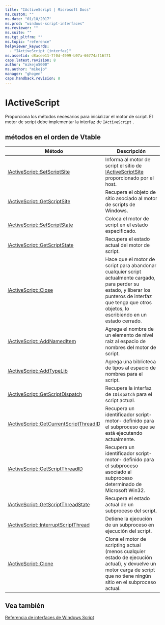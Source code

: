 ```yaml
---
title: "IActiveScript | Microsoft Docs"
ms.custom: ""
ms.date: "01/18/2017"
ms.prod: "windows-script-interfaces"
ms.reviewer: ""
ms.suite: ""
ms.tgt_pltfrm: ""
ms.topic: "reference"
helpviewer_keywords: 
  - "IActiveScript (interfaz)"
ms.assetid: d8acee11-7f0d-4999-b97a-66774af16f71
caps.latest.revision: 8
author: "mikejo5000"
ms.author: "mikejo"
manager: "ghogen"
caps.handback.revision: 8
---
```

# IActiveScript
Proporciona los métodos necesarios para inicializar el motor de script.  El motor de script debe implementar la interfaz de `IActiveScript` .  
  
## métodos en el orden de Vtable  
  
|Método|Descripción|  
|------------|-----------------|  
|[IActiveScript::SetScriptSite](../../winscript/reference/iactivescript-setscriptsite.md)|Informa al motor de script el sitio de [IActiveScriptSite](../../winscript/reference/iactivescriptsite.md) proporcionado por el host.|  
|[IActiveScript::GetScriptSite](../../winscript/reference/iactivescript-getscriptsite.md)|Recupera el objeto de sitio asociado al motor de scripts de Windows.|  
|[IActiveScript::SetScriptState](../../winscript/reference/iactivescript-setscriptstate.md)|Coloca el motor de script en el estado especificado.|  
|[IActiveScript::GetScriptState](../../winscript/reference/iactivescript-getscriptstate.md)|Recupera el estado actual del motor de script.|  
|[IActiveScript::Close](../../winscript/reference/iactivescript-close.md)|Hace que el motor de script para abandonar cualquier script actualmente cargado, para perder su estado, y liberar los punteros de interfaz que tenga que otros objetos, lo escribiendo en un estado cerrado.|  
|[IActiveScript::AddNamedItem](../../winscript/reference/iactivescript-addnameditem.md)|Agrega el nombre de un elemento de nivel raíz al espacio de nombres del motor de script.|  
|[IActiveScript::AddTypeLib](../../winscript/reference/iactivescript-addtypelib.md)|Agrega una biblioteca de tipos al espacio de nombres para el script.|  
|[IActiveScript::GetScriptDispatch](../../winscript/reference/iactivescript-getscriptdispatch.md)|Recupera la interfaz de `IDispatch` para el script actual.|  
|[IActiveScript::GetCurrentScriptThreadID](../../winscript/reference/iactivescript-getcurrentscriptthreadid.md)|Recupera un identificador script\-motor\- definido para el subproceso que se está ejecutando actualmente.|  
|[IActiveScript::GetScriptThreadID](../../winscript/reference/iactivescript-getscriptthreadid.md)|Recupera un identificador script\-motor\- definido para el subproceso asociado al subproceso determinado de Microsoft Win32.|  
|[IActiveScript::GetScriptThreadState](../../winscript/reference/iactivescript-getscriptthreadstate.md)|Recupera el estado actual de un subproceso del script.|  
|[IActiveScript::InterruptScriptThread](../../winscript/reference/iactivescript-interruptscriptthread.md)|Detiene la ejecución de un subproceso en ejecución del script.|  
|[IActiveScript::Clone](../../winscript/reference/iactivescript-clone.md)|Clona el motor de scripting actual \(menos cualquier estado de ejecución actual\), y devuelve un motor carga de script que no tiene ningún sitio en el subproceso actual.|  
  
## Vea también  
 [Referencia de interfaces de Windows Script](../../winscript/reference/windows-script-interfaces-reference.md)